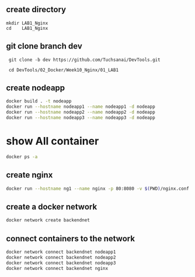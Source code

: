 
## create directory

   
    mkdir LAB1_Nginx
    cd    LAB1_Nginx
    

## git clone branch dev
    
    
   ```
    git clone -b dev https://github.com/Tuchsanai/DevTools.git
   ```
   
   ```   
    cd DevTools/02_Docker/Week10_Nginx/01_LAB1
   ```   



## create  nodeapp 

```bash
docker build . -t nodeapp
docker run --hostname nodeapp1 --name nodeapp1 -d nodeapp
docker run --hostname nodeapp2 --name nodeapp2 -d nodeapp
docker run --hostname nodeapp3 --name nodeapp3 -d nodeapp
```

# show All container

```bash
docker ps -a
```

## create nginx

```bash
docker run --hostname ng1 --name nginx -p 80:8080 -v $(PWD)/nginx.conf:/etc/nginx/nginx.conf -d nginx
```

## create a docker network

```bash
docker network create backendnet
```

## connect containers to the network

```bash
docker network connect backendnet nodeapp1
docker network connect backendnet nodeapp2
docker network connect backendnet nodeapp3
docker network connect backendnet nginx
```
